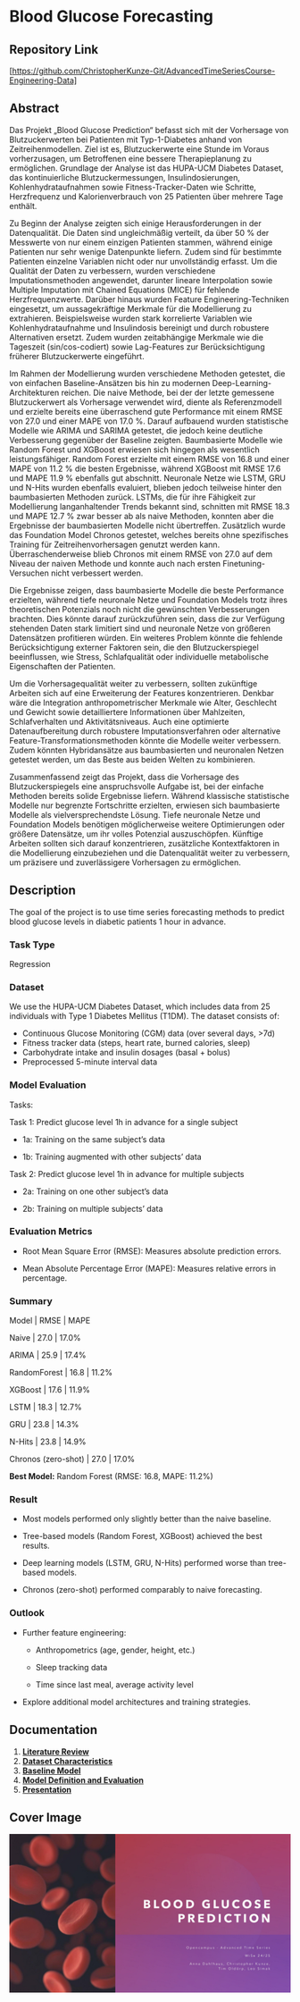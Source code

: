 # Blood Glucose Forecasting

## Repository Link

[https://github.com/ChristopherKunze-Git/AdvancedTimeSeriesCourse-Engineering-Data]

## Abstract
Das Projekt „Blood Glucose Prediction“ befasst sich mit der Vorhersage von Blutzuckerwerten bei Patienten mit Typ-1-Diabetes anhand von Zeitreihenmodellen. Ziel ist es, Blutzuckerwerte eine Stunde im Voraus vorherzusagen, um Betroffenen eine bessere Therapieplanung zu ermöglichen. Grundlage der Analyse ist das HUPA-UCM Diabetes Dataset, das kontinuierliche Blutzuckermessungen, Insulindosierungen, Kohlenhydrataufnahmen sowie Fitness-Tracker-Daten wie Schritte, Herzfrequenz und Kalorienverbrauch von 25 Patienten über mehrere Tage enthält.

Zu Beginn der Analyse zeigten sich einige Herausforderungen in der Datenqualität. Die Daten sind ungleichmäßig verteilt, da über 50 % der Messwerte von nur einem einzigen Patienten stammen, während einige Patienten nur sehr wenige Datenpunkte liefern. Zudem sind für bestimmte Patienten einzelne Variablen nicht oder nur unvollständig erfasst. Um die Qualität der Daten zu verbessern, wurden verschiedene Imputationsmethoden angewendet, darunter lineare Interpolation sowie Multiple Imputation mit Chained Equations (MICE) für fehlende Herzfrequenzwerte. Darüber hinaus wurden Feature Engineering-Techniken eingesetzt, um aussagekräftige Merkmale für die Modellierung zu extrahieren. Beispielsweise wurden stark korrelierte Variablen wie Kohlenhydrataufnahme und Insulindosis bereinigt und durch robustere Alternativen ersetzt. Zudem wurden zeitabhängige Merkmale wie die Tageszeit (sin/cos-codiert) sowie Lag-Features zur Berücksichtigung früherer Blutzuckerwerte eingeführt.

Im Rahmen der Modellierung wurden verschiedene Methoden getestet, die von einfachen Baseline-Ansätzen bis hin zu modernen Deep-Learning-Architekturen reichen. Die naive Methode, bei der der letzte gemessene Blutzuckerwert als Vorhersage verwendet wird, diente als Referenzmodell und erzielte bereits eine überraschend gute Performance mit einem RMSE von 27.0 und einer MAPE von 17.0 %. Darauf aufbauend wurden statistische Modelle wie ARIMA und SARIMA getestet, die jedoch keine deutliche Verbesserung gegenüber der Baseline zeigten. Baumbasierte Modelle wie Random Forest und XGBoost erwiesen sich hingegen als wesentlich leistungsfähiger. Random Forest erzielte mit einem RMSE von 16.8 und einer MAPE von 11.2 % die besten Ergebnisse, während XGBoost mit RMSE 17.6 und MAPE 11.9 % ebenfalls gut abschnitt. Neuronale Netze wie LSTM, GRU und N-Hits wurden ebenfalls evaluiert, blieben jedoch teilweise hinter den baumbasierten Methoden zurück. LSTMs, die für ihre Fähigkeit zur Modellierung langanhaltender Trends bekannt sind, schnitten mit RMSE 18.3 und MAPE 12.7 % zwar besser ab als naive Methoden, konnten aber die Ergebnisse der baumbasierten Modelle nicht übertreffen. Zusätzlich wurde das Foundation Model Chronos getestet, welches bereits ohne spezifisches Training für Zeitreihenvorhersagen genutzt werden kann. Überraschenderweise blieb Chronos mit einem RMSE von 27.0 auf dem Niveau der naiven Methode und konnte auch nach ersten Finetuning-Versuchen nicht verbessert werden.

Die Ergebnisse zeigen, dass baumbasierte Modelle die beste Performance erzielten, während tiefe neuronale Netze und Foundation Models trotz ihres theoretischen Potenzials noch nicht die gewünschten Verbesserungen brachten. Dies könnte darauf zurückzuführen sein, dass die zur Verfügung stehenden Daten stark limitiert sind und neuronale Netze von größeren Datensätzen profitieren würden. Ein weiteres Problem könnte die fehlende Berücksichtigung externer Faktoren sein, die den Blutzuckerspiegel beeinflussen, wie Stress, Schlafqualität oder individuelle metabolische Eigenschaften der Patienten.

Um die Vorhersagequalität weiter zu verbessern, sollten zukünftige Arbeiten sich auf eine Erweiterung der Features konzentrieren. Denkbar wäre die Integration anthropometrischer Merkmale wie Alter, Geschlecht und Gewicht sowie detailliertere Informationen über Mahlzeiten, Schlafverhalten und Aktivitätsniveaus. Auch eine optimierte Datenaufbereitung durch robustere Imputationsverfahren oder alternative Feature-Transformationsmethoden könnte die Modelle weiter verbessern. Zudem könnten Hybridansätze aus baumbasierten und neuronalen Netzen getestet werden, um das Beste aus beiden Welten zu kombinieren.

Zusammenfassend zeigt das Projekt, dass die Vorhersage des Blutzuckerspiegels eine anspruchsvolle Aufgabe ist, bei der einfache Methoden bereits solide Ergebnisse liefern. Während klassische statistische Modelle nur begrenzte Fortschritte erzielten, erwiesen sich baumbasierte Modelle als vielversprechendste Lösung. Tiefe neuronale Netze und Foundation Models benötigen möglicherweise weitere Optimierungen oder größere Datensätze, um ihr volles Potenzial auszuschöpfen. Künftige Arbeiten sollten sich darauf konzentrieren, zusätzliche Kontextfaktoren in die Modellierung einzubeziehen und die Datenqualität weiter zu verbessern, um präzisere und zuverlässigere Vorhersagen zu ermöglichen.


## Description

The goal of the project is to use time series forecasting methods to predict blood glucose levels in diabetic patients 1 hour in advance.

### Task Type

Regression

### Dataset

We use the HUPA-UCM Diabetes Dataset, which includes data from 25 individuals with Type 1 Diabetes Mellitus (T1DM). The dataset consists of:
- Continuous Glucose Monitoring (CGM) data (over several days, >7d)
- Fitness tracker data (steps, heart rate, burned calories, sleep)
- Carbohydrate intake and insulin dosages (basal + bolus)
- Preprocessed 5-minute interval data

### Model Evaluation

Tasks:

Task 1: Predict glucose level 1h in advance for a single subject

- 1a: Training on the same subject’s data

- 1b: Training augmented with other subjects’ data

Task 2: Predict glucose level 1h in advance for multiple subjects

- 2a: Training on one other subject’s data

- 2b: Training on multiple subjects’ data

### Evaluation Metrics

- Root Mean Square Error (RMSE): Measures absolute prediction errors.

- Mean Absolute Percentage Error (MAPE): Measures relative errors in percentage.

### Summary

Model   |   RMSE   |   MAPE

Naive   |   27.0   |   17.0%

ARIMA   |   25.9   |   17.4%

RandomForest   |   16.8   |   11.2%

XGBoost   |   17.6   |   11.9%

LSTM   |   18.3   |   12.7%

GRU   |   23.8   |   14.3%

N-Hits   |   23.8   |   14.9%

Chronos (zero-shot)   |   27.0   |   17.0%

**Best Model:** Random Forest (RMSE: 16.8, MAPE: 11.2%)
  
### Result

- Most models performed only slightly better than the naive baseline.

- Tree-based models (Random Forest, XGBoost) achieved the best results.

- Deep learning models (LSTM, GRU, N-Hits) performed worse than tree-based models.

- Chronos (zero-shot) performed comparably to naive forecasting.

### Outlook

- Further feature engineering:

    - Anthropometrics (age, gender, height, etc.)

    - Sleep tracking data

    - Time since last meal, average activity level

- Explore additional model architectures and training strategies.



## Documentation

1. **[Literature Review](0_LiteratureReview/README.md)**
2. **[Dataset Characteristics](1_DatasetCharacteristics/exploratory_data_analysis.ipynb)**
3. **[Baseline Model](2_BaselineModel/baseline_model.ipynb)**
4. **[Model Definition and Evaluation](3_Model/model_definition_evaluation)**
5. **[Presentation](4_Presentation/README.md)**

## Cover Image

![Project Cover Image](CoverImage/Blood_glucose_prediction-images-0.jpg)
